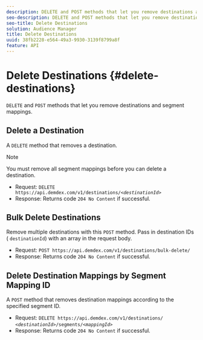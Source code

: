 ```yaml
---
description: DELETE and POST methods that let you remove destinations and segment mappings.
seo-description: DELETE and POST methods that let you remove destinations and segment mappings.
seo-title: Delete Destinations
solution: Audience Manager
title: Delete Destinations
uuid: 38fb2228-e564-49a3-9930-3139f8799a8f
feature: API
---
```


# Delete Destinations {#delete-destinations}

`DELETE` and `POST` methods that let you remove destinations and segment mappings.

<!-- r_delete_destinations_all.xml -->

## Delete a Destination

A `DELETE` method that removes a destination.

>[!NOTE]
>
>You must remove all segment mappings before you can delete a destination.

* Request: `DELETE https://api.demdex.com/v1/destinations/`*`<destinationId>`*
* Response: Returns code `204 No Content` if successful.

## Bulk Delete Destinations

Remove multiple destinations with this `POST` method. Pass in destination IDs ( `destinationId`) with an array in the request body.

* Request: `POST https://api.demdex.com/v1/destinations/bulk-delete/`
* Response: Returns code `204 No Content` if successful.

## Delete Destination Mappings by Segment Mapping ID

A `POST` method that removes destination mappings according to the specified segment ID.

* Request: `DELETE https://api.demdex.com/v1/destinations/` *`<destinationId>`*`/segments/`*`<mappingId>`*
* Response: Returns code `204 No Content` if successful.